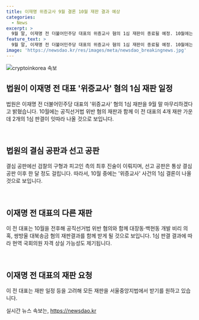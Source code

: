 ```yaml
---
title: 이재명 위증교사 9월 결론 10월 재판 결과 예상
categories:
  - News
excerpt: >
  9월 말, 이재명 전 더불어민주당 대표의 위증교사 혐의 1심 재판이 종료될 예정. 10월에는 공직선거법 위반 혐의 재판과 함께 2개의 1심 판결이 예상. 이 전 대표는 다른 혐의 재판들과 함께 현역 의원직을 잃을 수도 있으며, 서울중앙지법에서 모든 재판을 받길 원하고 있음. 녹취록 등의 증거로 위증교사 혐의가 이재명 전 대표에 불리한 결과를 초래할 가능성이 큼. (150자)
feature_text: >
  9월 말, 이재명 전 더불어민주당 대표의 위증교사 혐의 1심 재판이 종료될 예정. 10월에는 공직선거법 위반 혐의 재판과 함께 2개의 1심 판결이 예상. 이 전 대표는 다른 혐의 재판들과 함께 현역 의원직을 잃을 수도 있으며, 서울중앙지법에서 모든 재판을 받길 원하고 있음. 녹취록 등의 증거로 위증교사 혐의가 이재명 전 대표에 불리한 결과를 초래할 가능성이 큼. (150자)
image: 'https://newsdao.kr/res/images/meta/newsdao_breakingnews.jpg'
---
```


<p><img src="https://newsdao.kr/res/images/meta/newsdao_breakingnews.jpg" alt="cryptoinkorea 속보" /></p>

<h2 data-ke-size="size26">법원이 이재명 전 대표 '위증교사' 혐의 1심 재판 일정</h2>

<p data-ke-size="size16">법원은 이재명 전 더불어민주당 대표의 '위증교사' 혐의 1심 재판을 9월 말 마무리하겠다고 밝혔습니다. 10월에는 공직선거법 위반 혐의 재판과 함께 이 전 대표의 4개 재판 가운데 2개의 1심 판결이 잇따라 나올 것으로 보입니다.</p>

<p><br></p>

<h2 data-ke-size="size26">법원의 결심 공판과 선고 공판</h2>

<p data-ke-size="size16">결심 공판에선 검찰의 구형과 피고인 측의 최후 진술이 이뤄지며, 선고 공판은 통상 결심 공판 이후 한 달 정도 걸립니다. 따라서, 10월 중에는 '위증교사' 사건의 1심 결론이 나올 것으로 보입니다.</p>

<p><br></p>

<h2 data-ke-size="size26">이재명 전 대표의 다른 재판</h2>

<p data-ke-size="size16">이 전 대표는 10월을 전후해 공직선거법 위반 혐의와 함께 대장동·백현동 개발 비리 의혹, 쌍방울 대북송금 혐의 재판결과를 함께 받게 될 것으로 보입니다. 1심 판결 결과에 따라 현역 국회의원 자격 상실 가능성도 제기됩니다.</p>

<p><br></p>

<h2 data-ke-size="size26">이재명 전 대표의 재판 요청</h2>

<p data-ke-size="size16">이 전 대표는 재판 일정 등을 고려해 모든 재판을 서울중앙지법에서 받기를 원하고 있습니다.</p>
실시간 뉴스 속보는, <a href="https://newsdao.kr" rel="dofollow">https://newsdao.kr</a>


